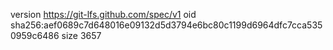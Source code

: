 version https://git-lfs.github.com/spec/v1
oid sha256:aef0689c7d648016e09132d5d3794e6bc80c1199d6964dfc7cca5350959c6486
size 3657
